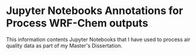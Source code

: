 # Jupyter Notebooks Annotations for Process WRF-Chem outputs 
This information contents Jupyter Notebooks that I have used to process air quality data as part of my Master's Dissertation. 
